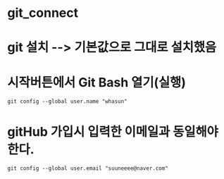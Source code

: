 # git_connect

# git 설치  --> 기본값으로 그대로 설치했음

# 시작버튼에서 Git Bash 열기(실행)  

```
git config --global user.name "whasun"
```
# gitHub 가입시 입력한 이메일과 동일해야한다. 
```
git config --global user.email "suuneeee@naver.com"
```
